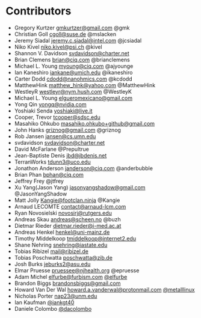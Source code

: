 # Contributors

* Gregory Kurtzer <gmkurtzer@gmail.com> @gmk
* Christian Goll <cgoll@suse.de> @mslacken
* Jeremy Siadal <jeremy.c.siadal@intel.com> @jcsiadal
* Niko Kivel <niko.kivel@psi.ch> @kivel
* Shannon V. Davidson <svdavidson@charter.net>
* Brian Clemens <brian@ciq.com> @brianclemens
* Michael L. Young <myoung@ciq.com> @ajyounge
* Ian Kaneshiro <iankane@umich.edu> @ikaneshiro
* Carter Dodd <cdodd@nanohmics.com> @kcdodd
* MatthewHink <matthew_hink@yahoo.com> @MatthewHink
* WestleyR <westleyr@nym.hush.com> @WestleyK
* Michael L. Young <elgueromexicano@gmail.com>
* Yong Qin <yongq@nvidia.com>
* Yoshiaki Senda <yoshiaki@live.it>
* Cooper, Trevor <tcooper@sdsc.edu>
* Masahiko Ohkubo <masahiko.ohkubo+github@gmail.com>
* John Hanks <griznog@gmail.com> @griznog
* Rob Jansen <jansen@cs.umn.edu>
* svdavidson <svdavidson@charter.net>
* David McFarlane @Prepultrue
* Jean-Baptiste Denis <jbd@jbdenis.net>
* TerranWorks <tdunn3@uco.edu>
* Jonathon Anderson <janderson@ciq.com> @anderbubble
* Brian Phan <bphan@ciq.com>
* Jeffrey Frey @jtfrey
* Xu Yang(Jason Yang) <jasonyangshadow@gmail.com> @JasonYangShadow
* Matt Jolly <Kangie@footclan.ninja> @Kangie
* Arnaud LECOMTE <contact@arnaud-lcm.com>
* Ryan Novosielski <novosirj@rutgers.edu>
* Andreas Skau <andreas@scheen.no> @buzh
* Dietmar Rieder <dietmar.rieder@i-med.ac.at>
* Andreas Henkel <henkel@uni-mainz.de>
* Timothy Middelkoop <tmiddelkoop@internet2.edu>
* Shane Nehring <snehring@iastate.edu>
* Tobias Ribizel <mail@ribizel.de>
* Tobias Poschwatta <poschwatta@zib.de>
* Josh Burks <jeburks2@asu.edu>
* Elmar Pruesse <pruessee@njhealth.org> @epruesse
* Adam Michel <elfurbe@furbism.com> [@elfurbe](https://github.com/elfurbe)
* Brandon Biggs <brandonsbiggs@gmail.com>
* Howard Van Der Wal <howard.a.vanderwal@protonmail.com> [@metalllinux](https://github.com/metalllinux)
* Nicholas Porter <nap23@unm.edu>
* Ian Kaufman [@iankgt40](https://github.com/iankgt40)
* Daniele Colombo [@dacolombo](https://github.com/dacolombo)
